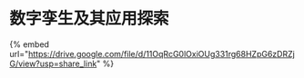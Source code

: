# 数字孪生及其应用探索

{% embed url="https://drive.google.com/file/d/11OqRcG0lOxiOUg331rg68HZpG6zDRZjG/view?usp=share_link" %}

